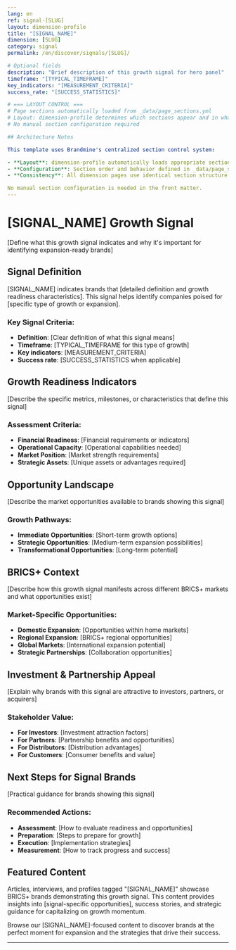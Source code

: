 ```yaml
---
lang: en
ref: signal-[SLUG]
layout: dimension-profile
title: "[SIGNAL_NAME]"
dimension: [SLUG]
category: signal
permalink: /en/discover/signals/[SLUG]/

# Optional fields
description: "Brief description of this growth signal for hero panel"
timeframe: "[TYPICAL_TIMEFRAME]"
key_indicators: "[MEASUREMENT_CRITERIA]"
success_rate: "[SUCCESS_STATISTICS]"

# === LAYOUT CONTROL ===
# Page sections automatically loaded from _data/page_sections.yml
# Layout: dimension-profile determines which sections appear and in what order
# No manual section configuration required

## Architecture Notes

This template uses Brandmine's centralized section control system:

- **Layout**: dimension-profile automatically loads appropriate sections
- **Configuration**: Section order and behavior defined in _data/page_sections.yml
- **Consistency**: All dimension pages use identical section structure

No manual section configuration is needed in the front matter.
---
```


# [SIGNAL_NAME] Growth Signal

[Define what this growth signal indicates and why it's important for identifying expansion-ready brands]

## Signal Definition

[SIGNAL_NAME] indicates brands that [detailed definition and growth readiness characteristics]. This signal helps identify companies poised for [specific type of growth or expansion].

### Key Signal Criteria:
- **Definition**: [Clear definition of what this signal means]
- **Timeframe**: [TYPICAL_TIMEFRAME for this type of growth]
- **Key indicators**: [MEASUREMENT_CRITERIA]
- **Success rate**: [SUCCESS_STATISTICS when applicable]

## Growth Readiness Indicators

[Describe the specific metrics, milestones, or characteristics that define this signal]

### Assessment Criteria:
- **Financial Readiness**: [Financial requirements or indicators]
- **Operational Capacity**: [Operational capabilities needed]
- **Market Position**: [Market strength requirements]
- **Strategic Assets**: [Unique assets or advantages required]

## Opportunity Landscape

[Describe the market opportunities available to brands showing this signal]

### Growth Pathways:
- **Immediate Opportunities**: [Short-term growth options]
- **Strategic Opportunities**: [Medium-term expansion possibilities]  
- **Transformational Opportunities**: [Long-term potential]

## BRICS+ Context

[Describe how this growth signal manifests across different BRICS+ markets and what opportunities exist]

### Market-Specific Opportunities:
- **Domestic Expansion**: [Opportunities within home markets]
- **Regional Expansion**: [BRICS+ regional opportunities]
- **Global Markets**: [International expansion potential]
- **Strategic Partnerships**: [Collaboration opportunities]

## Investment & Partnership Appeal

[Explain why brands with this signal are attractive to investors, partners, or acquirers]

### Stakeholder Value:
- **For Investors**: [Investment attraction factors]
- **For Partners**: [Partnership benefits and opportunities]
- **For Distributors**: [Distribution advantages]
- **For Customers**: [Consumer benefits and value]

## Next Steps for Signal Brands

[Practical guidance for brands showing this signal]

### Recommended Actions:
- **Assessment**: [How to evaluate readiness and opportunities]
- **Preparation**: [Steps to prepare for growth]
- **Execution**: [Implementation strategies]
- **Measurement**: [How to track progress and success]

## Featured Content

Articles, interviews, and profiles tagged "[SIGNAL_NAME]" showcase BRICS+ brands demonstrating this growth signal. This content provides insights into [signal-specific opportunities], success stories, and strategic guidance for capitalizing on growth momentum.

Browse our [SIGNAL_NAME]-focused content to discover brands at the perfect moment for expansion and the strategies that drive their success.

---

<!-- Template Usage Instructions:
1. Replace [PLACEHOLDERS] with actual values
2. Customize sections array to show/hide content blocks
3. Focus on actionable growth strategies and opportunities
4. Include specific metrics and success criteria where possible
5. Emphasize investor and partnership appeal
-->